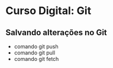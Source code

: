 # Curso Digital: Git

##  Salvando alterações no Git
* comando git push
* comando git pull
* comando git fetch
